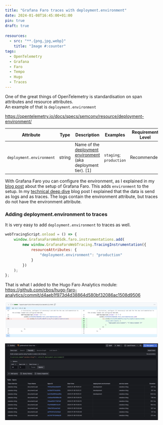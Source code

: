 ```yaml
---
title: "Grafana Faro traces with deployment.environment"
date: 2024-01-08T16:45:00+01:00
pin: true
draft: true

resources:
  - src: "**.{png,jpg,webp}"
    title: "Image #:counter"
tags:
  - OpenTelemetry
  - Grafana
  - Faro
  - Tempo
  - Hugo
  - Traces
---
```


One of the great things of OpenTelemetry is standardisation on span attributes and resource attributes.   
An example of that is `deployment.environment`

https://opentelemetry.io/docs/specs/semconv/resource/deployment-environment/

| Attribute  | Type | Description  | Examples  | Requirement Level |
|---|---|---|---|---|
| `deployment.environment` | string | Name of the [deployment environment](https://wikipedia.org/wiki/Deployment_environment) (aka deployment tier). [1] | `staging`; `production` | Recommended |

With Grafana Faro you can configure the environment, as I explained in my [blog post](../20231124-blog-observability-with-grafana-faro) about the setup of Grafana Faro. This adds `environment` to the setup. 
In my [technical deep dive](../20231204-technical-deep-dive-into-grafana-faro) blog post I explained that the data is send as logs and as traces.
The logs contain the environment attribute, but traces do not have the environment attribute.

### Adding deployment.environment to traces

It is very easy to add `deployment.environment` to traces as well.

```js
webTracingScript.onload = () => {
    window.GrafanaFaroWebSdk.faro.instrumentations.add(
        new window.GrafanaFaroWebTracing.TracingInstrumentation({
            resourceAttributes: {
                "deployment.environment": "production"
            }
        })
    );
};
```
That is what I added to the Hugo Faro Analytics module:   
https://github.com/cbos/hugo-faro-analytics/commit/d4aeb1f973d4d38864d580bf32086ac1508d9506   

![git commmit](git_change.png)



![traces with deployment environment](traces_with_deployment_environment.png)


